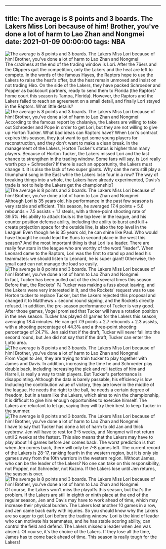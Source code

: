
---
title: The average is 8 points and 3 boards. The Lakers Miss Lori because of him! Brother, you've done a lot of harm to Lao Zhan and Nongmei
date: 2021-01-09 00:00:00
tags:  NBA
---
![The average is 8 points and 3 boards. The Lakers Miss Lori because of him! Brother, you've done a lot of harm to Lao Zhan and Nongmei](afc21f3c-45fb-4949-bcfc-5e61f107e7a6.gif)
The craziness at the end of the trading window is Lori. After the 76ers and the Clippers quit the competition, only the Lakers and the heat are left to compete. In the words of the famous Hayes, the Raptors hope to use the Lakers to raise the heat's offer, but the heat remain unmoved and insist on not trading Hiro. On the side of the Lakers, they have packed Schroeder and Popper as backcourt partners, ready to send them to Florida (the Raptors' home court this season is Tampa, Florida). However, the Raptors and the Lakers failed to reach an agreement on a small detail, and finally Lori stayed in the Raptors. What little details?
![The average is 8 points and 3 boards. The Lakers Miss Lori because of him! Brother, you've done a lot of harm to Lao Zhan and Nongmei](143d1067-ccc3-4711-be39-446e89f14b79.gif)
According to the famous report by chalaniya, the Lakers are willing to take out Schroeder and Pope in order to get Lori, but they are not willing to give up Horton Tucker. What bad ideas can Raptors have? When Lori's contract expires this season, they just want to get some young players for reconstruction, and they don't want to make a clean break. In the management of the Lakers, Horton Tucker's status is higher than many players. Because of Horton Tucker, the Lakers missed Lori and the last chance to strengthen in the trading window. Some fans will say, is Lori really worth pop + Schroeder? If there is such an opportunity, the Lakers must change it. It is also the lack of two super giants. Why can the nets still play a triumphant song in the East while the Lakers lose four in a row? The way of breaking things into a whole, the Lakers have already experimented, Davis's trade is not to help the Lakers get the championship?
![The average is 8 points and 3 boards. The Lakers Miss Lori because of him! Brother, you've done a lot of harm to Lao Zhan and Nongmei](917a9e5e-1592-45b4-9291-98a17d8a8d47.gif)
Although Lori is 35 years old, his performance in the past few seasons is very stable and efficient. This season, he averaged 17.4 points + 5.6 rebounds + 7.5 assists + 1.1 steals, with a three-point shooting rate of 39.5%. His ability to attack fouls is the top level in the league, and his counter position defense ability, including the ability to burst and kill + create projection space for the outside line, is also the top level in the League! Even though he is 35 years old, he can shine like Paul. Who would have thought he could lead the Suns to second place in the west this season? And the most important thing is that Lori is a leader. There are really few stars in the league who are worthy of the word "leader". When Leonard came to the Raptors, Lori was the first to stand up and lead his teammates: we should listen to Leonard, he is super giant! Otherwise, the small card can not manage the load so easily.
![The average is 8 points and 3 boards. The Lakers Miss Lori because of him! Brother, you've done a lot of harm to Lao Zhan and Nongmei](19b0b52d-6afa-47ea-9166-a026c79bc839.gif)
In fact, Tucker has been pulled out of the deal several times this season. Before that, the Rockets' PJ Tucker was making a fuss about leaving, and the Lakers were very interested in it, and the Rockets' request was to use Horton tucker to replace Tucker, but the Lakers rejected this proposal and changed it to Matthews + second round signing, and the Rockets directly refused. In addition, the pre-season performance of Tucker is very good. After those games, Vogel promised that Tucker will have a rotation position in the new season. Tucker has played 41 games for the Lakers this season, averaging 18.4 minutes. He can get 7.9 points + 2.7 rebounds + 2.3 assists, with a shooting percentage of 44.3% and a three-point shooting percentage of 24.7%. Jen said that if the draft, Tucker will never fall into the second round, but Jen did not say that if the draft, Tucker can enter the Lotto area.
![The average is 8 points and 3 boards. The Lakers Miss Lori because of him! Brother, you've done a lot of harm to Lao Zhan and Nongmei](6f5d37bc-162c-410c-98a9-e7dd28b8716d.gif)
From Vogel to Jen, they are trying to train tucker to play together with James and Davis. In addition, increasing the time he and Schroeder play double back, including increasing the pick and roll tactics of him and Harrell, is really a way to train players. But Tucker's performance is disappointing. Although the data is barely passable, his efficiency is low Including the contribution value of victory, they are lower in the middle of the league. He needs the right to the ball, he needs a certain degree of freedom, but in a team like the Lakers, which aims to win the championship, it is difficult to give him enough opportunities to exercise himself. The Lakers are reluctant to let go, saying they will try their best to keep Tucker in the summer.
![The average is 8 points and 3 boards. The Lakers Miss Lori because of him! Brother, you've done a lot of harm to Lao Zhan and Nongmei](c5606f19-d92a-47e3-8ffc-d9982e107079.gif)
I have to say that Tucker has done a lot of harm to old Jan and thick eyebrow. Jen will have to rest for 3-5 weeks, and Nongmei will not return until 2 weeks at the fastest. This also means that the Lakers may have to play about 14 games before Jen comes back. The worst prediction is that when Jen comes back, there will only be 7-8 games left. The current record of the Lakers is 28-17, ranking fourth in the western region, but it is only six games away from the 10th warriors in the western region. Without James, who can be the leader of the Lakers? No one can take on this responsibility, not Popper, not Schroeder, not Kuzma. If the Lakers lose until Jen returns, the season is over.
![The average is 8 points and 3 boards. The Lakers Miss Lori because of him! Brother, you've done a lot of harm to Lao Zhan and Nongmei](4521d178-3f5f-430a-81d7-0a5b94240008.gif)
Of course, the Lakers won't miss the playoffs this season, but that's the problem. If the Lakers are still in eighth or ninth place at the end of the regular season, Jen and Davis may have to work ahead of time, which may increase their physical burden. The Lakers lost another 10 games in a row, and Jen came back early with injuries. So you should know why the Lakers are so eager to get Lori before the trading window. Lori is the kind of leader who can motivate his teammates, and he has stable scoring ability, can control the field and defend. The Lakers missed a leader when Jen was absent. Of course, it's the choice of the Lakers. If they lose all the time, James has to come back ahead of time. This season is really tough for the Lakers!